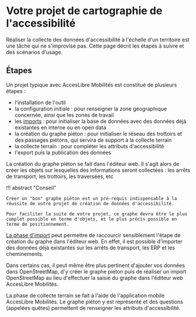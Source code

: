 # Votre projet de cartographie de l'accessibilité

Réaliser la collecte des données d'accessibilité à l'échelle d'un territoire est une tâche qui ne s'improvise pas. Cette page décrit les étapes à suivre et des scénarios d'usage.

## Étapes

Un projet typique avec AccesLibre Mobilités est constitué de plusieurs étapes :

* l'installation de l'outil
* la configuration initiale : pour renseigner la zone géographique concernée, ainsi que les zones de travail
* les [imports](imports/index.md) : pour initialiser la base de données avec des données déjà existantes en interne ou en open data
* la création du graphe piéton : pour initialiser le réseau des trottoirs et des passages piétons, qui servira de support à la collecte terrain
* la collecte terrain : pour compléter les attributs d'accessibilité
* l'export puis la publication des données

La création du graphe piéton se fait dans l'éditeur web. Il s'agit alors de créer les objets sur lesquelles des informations seront collectées : les arrêts de transport, les trottoirs, les traversées, etc

!!! abstract "Conseil"

    Créer un "bon" graphe piéton est un pré-requis indispensable à la réussite de votre projet de création de données d'accessibilité.
    
    Pour faciliter la suite de votre projet, ce graphe devra être le plus complet possible en terme d'objets, et le plus précis possible en terme de positionnement.

[La phase d'import](imports/index.md) peut permettre de raccourcir sensiblement l'étape de création du graphe dans l'éditeur web. En effet, il est possible d'importer des données déjà existantes sur les arrêts de transport, les ERP et les cheminements.

Dans certains cas, il peut même être plus pertinent d'ajouter vos données dans OpenStreetMap, d'y créer le graphe piéton puis de réaliser un import OpenStreetMap au lieu d'effectuer la saisie du graphe dans l'éditeur web AccesLibre Mobilités.

La phase de collecte terrain se fait à l'aide de l'application mobile AccesLibre Mobilités.
Le graphe piéton y est représenté et des questions (appelées quêtes) permettent de renseigner les attributs d'accessibilité.
